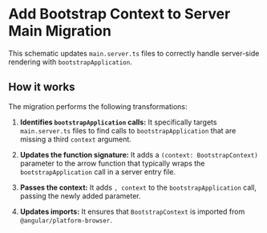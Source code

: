 # Add Bootstrap Context to Server Main Migration

This schematic updates `main.server.ts` files to correctly handle server-side rendering with `bootstrapApplication`.

## How it works

The migration performs the following transformations:

1.  **Identifies `bootstrapApplication` calls:** It specifically targets `main.server.ts` files to find calls to `bootstrapApplication` that are missing a third `context` argument.

2.  **Updates the function signature:** It adds a `(context: BootstrapContext)` parameter to the arrow function that typically wraps the `bootstrapApplication` call in a server entry file.

3.  **Passes the context:** It adds `, context` to the `bootstrapApplication` call, passing the newly added parameter.

4.  **Updates imports:** It ensures that `BootstrapContext` is imported from `@angular/platform-browser`.